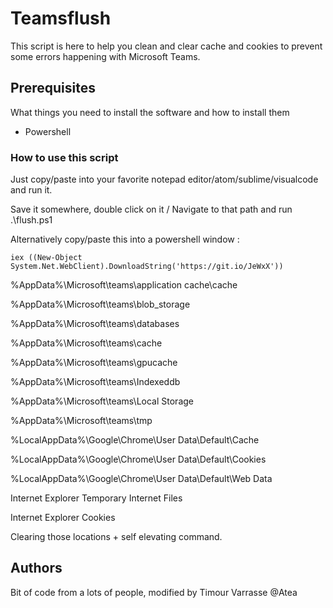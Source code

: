 # Teamsflush

This script is here to help you clean and clear cache and cookies to prevent some errors happening with Microsoft Teams.

## Prerequisites

What things you need to install the software and how to install them

- Powershell 


### How to use this script 

Just copy/paste into your favorite notepad editor/atom/sublime/visualcode
and run it. 

Save it somewhere, double click on it / Navigate to that path and run .\flush.ps1 

Alternatively copy/paste this into a powershell window : 
```
iex ((New-Object System.Net.WebClient).DownloadString('https://git.io/JeWxX'))
```

%AppData%\Microsoft\teams\application cache\cache

%AppData%\Microsoft\teams\blob_storage

%AppData%\Microsoft\teams\databases

%AppData%\Microsoft\teams\cache

%AppData%\Microsoft\teams\gpucache

%AppData%\Microsoft\teams\Indexeddb

%AppData%\Microsoft\teams\Local Storage

%AppData%\Microsoft\teams\tmp

%LocalAppData%\Google\Chrome\User Data\Default\Cache

%LocalAppData%\Google\Chrome\User Data\Default\Cookies

%LocalAppData%\Google\Chrome\User Data\Default\Web Data

Internet Explorer Temporary Internet Files

Internet Explorer Cookies


Clearing those locations + self elevating command. 



## Authors
Bit of code from a lots of people, modified by Timour Varrasse @Atea 


